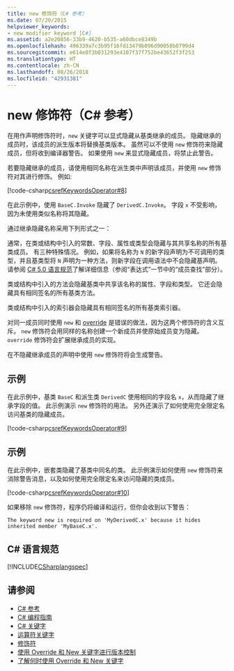 ```yaml
---
title: new 修饰符（C# 参考）
ms.date: 07/20/2015
helpviewer_keywords:
- new modifier keyword [C#]
ms.assetid: a2e20856-33b9-4620-b535-a60dbce8349b
ms.openlocfilehash: 496339a7c3b95f16fd13479b096d90058b0799d4
ms.sourcegitcommit: e614e0f3b031293e4107f37f752be43652f3f253
ms.translationtype: HT
ms.contentlocale: zh-CN
ms.lasthandoff: 08/26/2018
ms.locfileid: "42931381"
---
```

# <a name="new-modifier-c-reference"></a>new 修饰符（C# 参考）

在用作声明修饰符时，`new` 关键字可以显式隐藏从基类继承的成员。 隐藏继承的成员时，该成员的派生版本将替换基类版本。 虽然可以不使用 `new` 修饰符来隐藏成员，但将收到编译器警告。 如果使用 `new` 来显式隐藏成员，将禁止此警告。

若要隐藏继承的成员，请使用相同名称在派生类中声明该成员，并使用 `new` 修饰符对其进行修饰。 例如:

[!code-csharp[csrefKeywordsOperator#8](~/samples/snippets/csharp/VS_Snippets_VBCSharp/csrefKeywordsOperator/CS/csrefKeywordsOperators.cs#8)]

在此示例中，使用 `BaseC.Invoke` 隐藏了 `DerivedC.Invoke`。 字段 `x` 不受影响，因为未使用类似名称将其隐藏。

通过继承隐藏名称采用下列形式之一：

通常，在类或结构中引入的常数、字段、属性或类型会隐藏与其共享名称的所有基类成员。  有三种特殊情况。  例如，如果将名称为 `N` 的新字段声明为不可调用的类型，并且基类型将 `N` 声明为一种方法，则新字段在调用语法中不会隐藏基声明。  请参阅 [C# 5.0 语言规范](https://www.microsoft.com/download/details.aspx?id=7029)了解详细信息（参阅“表达式”一节中的“成员查找”部分）。

类或结构中引入的方法会隐藏基类中共享该名称的属性、字段和类型。 它还会隐藏具有相同签名的所有基类方法。

类或结构中引入的索引器会隐藏具有相同签名的所有基类索引器。

对同一成员同时使用 `new` 和 [override](override.md) 是错误的做法，因为这两个修饰符的含义互斥。 `new` 修饰符会用同样的名称创建一个新成员并使原始成员变为隐藏。 `override` 修饰符会扩展继承成员的实现。

在不隐藏继承成员的声明中使用 `new` 修饰符将会生成警告。

## <a name="example"></a>示例

在此示例中，基类 `BaseC` 和派生类 `DerivedC` 使用相同的字段名 `x`，从而隐藏了继承字段的值。 此示例演示 `new` 修饰符的用法。 另外还演示了如何使用完全限定名访问基类的隐藏成员。

[!code-csharp[csrefKeywordsOperator#9](~/samples/snippets/csharp/VS_Snippets_VBCSharp/csrefKeywordsOperator/CS/csrefKeywordsOperators.cs#9)]

## <a name="example"></a>示例

在此示例中，嵌套类隐藏了基类中同名的类。 此示例演示如何使用 `new` 修饰符来消除警告消息，以及如何使用完全限定名来访问隐藏的类成员。

[!code-csharp[csrefKeywordsOperator#10](~/samples/snippets/csharp/VS_Snippets_VBCSharp/csrefKeywordsOperator/CS/csrefKeywordsOperators.cs#10)]

如果移除 `new` 修饰符，程序仍将编译和运行，但你会收到以下警告：

```
The keyword new is required on 'MyDerivedC.x' because it hides inherited member 'MyBaseC.x'.
```

## <a name="c-language-specification"></a>C# 语言规范

[!INCLUDE[CSharplangspec](~/includes/csharplangspec-md.md)]

## <a name="see-also"></a>请参阅

- [C# 参考](../../language-reference/index.md)
- [C# 编程指南](../../programming-guide/index.md)
- [C# 关键字](index.md)
- [运算符关键字](operator-keywords.md)
- [修饰符](modifiers.md)
- [使用 Override 和 New 关键字进行版本控制](../../programming-guide/classes-and-structs/versioning-with-the-override-and-new-keywords.md)
- [了解何时使用 Override 和 New 关键字](../../programming-guide/classes-and-structs/knowing-when-to-use-override-and-new-keywords.md)
